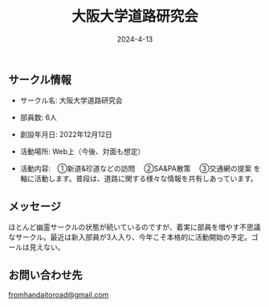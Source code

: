 ﻿---
title: '大阪大学道路研究会'
excerpt: ''
date: '2024-4-13'
iconImage: '/assets/013/icon.png'
coverImage: '/assets/013/cover.jpg'
ogImage:
  url: '/assets/013/icon.png'
tags:
  - 'サークル'
  - '活動中'
---

## サークル情報
- サークル名: 大阪大学道路研究会
- 部員数: 6人
- 創設年月日: 2022年12月12日
- 活動場所: Web上（今後、対面も想定）

- 活動内容:　①新道&珍道などの訪問
  　②SA&PA散策
  　③交通網の提案
  を軸に活動します。普段は、道路に関する様々な情報を共有しあっています。

## メッセージ
ほとんど幽霊サークルの状態が続いているのですが、着実に部員を増やす不思議なサークル。最近は新入部員が3人入り、今年こそ本格的に活動開始の予定。ゴールは見えない。

## お問い合わせ先
fromhandaitoroad@gmail.com  

